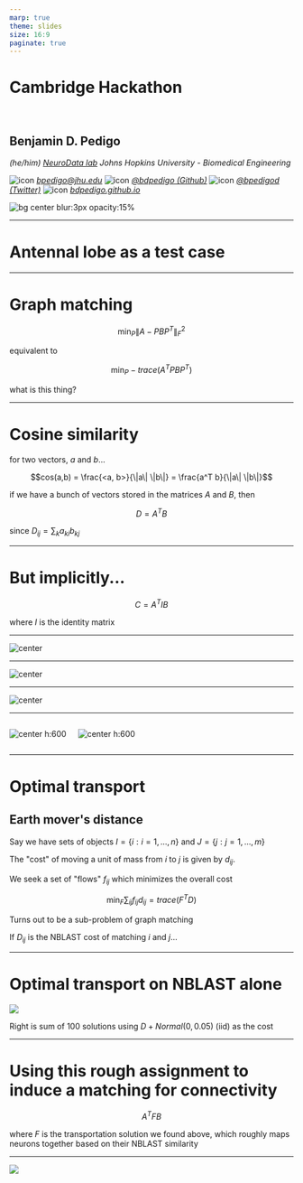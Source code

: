 ```yaml
---
marp: true
theme: slides
size: 16:9
paginate: true
---
```


<!-- _paginate: false -->

# Cambridge Hackathon

<br>

## Benjamin D. Pedigo
_(he/him)_
_[NeuroData lab](https://neurodata.io/)_
_Johns Hopkins University - Biomedical Engineering_

![icon](../../images/icons/email.png) [_bpedigo@jhu.edu_](mailto:bpedigo@jhu.edu)
![icon](../../images/icons/github.png) [_@bdpedigo (Github)_](https://github.com/bdpedigo)
![icon](../../images/icons/twitter.png) [_@bpedigod (Twitter)_](https://twitter.com/bpedigod)
![icon](../../images/icons/web.png) [_bdpedigo.github.io_](https://bdpedigo.github.io/)


![bg center blur:3px opacity:15%](../../images/background.svg)

---
# Antennal lobe as a test case

---
# Graph matching

$$\min_P \|A - P B P^T\|_F^2$$

equivalent to 

$$\min_P -trace(A^TPBP^T)$$

what is this thing?

---
# Cosine similarity 

for two vectors, $a$ and $b$...

$$cos(a,b) = \frac{<a, b>}{\|a\| \|b\|} = \frac{a^T b}{\|a\| \|b\|}$$

if we have a bunch of vectors stored in the matrices $A$ and $B$, then

$$D = A^T B$$

since $D_{ij} = \sum_k a_{ki} b_{kj}$

---
# But implicitly...

$$ C = A^T I B $$

where $I$ is the identity matrix



---

![center](./../../../results/figs/al_explore/al_accuracy.svg)

---

![center](./../../../results/figs/al_explore/conn_score.svg)

---

![center](./../../../results/figs/al_explore/nblast_between_score.svg)

---

<div class="columns">
<div>

![center h:600](./../../../results/figs/al_explore/post-hoc-metrics-nblast-between-only.svg)

</div>
<div>

![center h:600](./../../../results/figs/al_explore/post-hoc-metrics-nblast-between-connectivity.svg)

</div>
</div>

---

# Optimal transport

## Earth mover's distance

Say we have sets of objects $I = \{i : i=1,...,n\}$ and $J = \{j : j=1,...,m\}$

The "cost" of moving a unit of mass from $i$ to $j$ is given by $d_{ij}$.

We seek a set of "flows" $f_{ij}$ which minimizes the overall cost 

$$\min_F \sum_{ij} f_{ij} d_{ij} = trace(F^TD)$$

Turns out to be a sub-problem of graph matching

If $D_{ij}$ is the NBLAST cost of matching $i$ and $j$...

---

# Optimal transport on NBLAST alone

![](./../../../results/figs/al_explore/nblast-noisy-transport-compare.png)

Right is sum of 100 solutions using $D + Normal(0, 0.05)$ (iid) as the cost

---
# Using this rough assignment to induce a matching for connectivity

$$A^T F B$$

where $F$ is the transportation solution we found above, which roughly maps neurons together based on their NBLAST similarity

---

![](./../../../results/figs/al_explore/1-step-cost-comparison-v2.png)